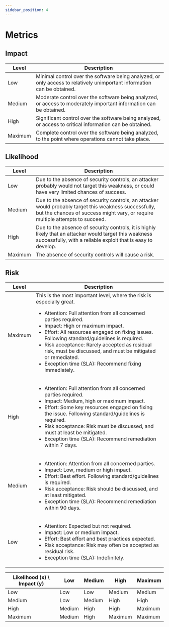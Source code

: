 ```yaml
---
sidebar_position: 4
---
```


# Metrics

## Impact

| Level   | Description                                                                                                             |
| ------- | ----------------------------------------------------------------------------------------------------------------------- |
| Low     | Minimal control over the software being analyzed, or only access to relatively unimportant information can be obtained. |
| Medium  | Moderate control over the software being analyzed, or access to moderately important information can be obtained.       |
| High    | Significant control over the software being analyzed, or access to critical information can be obtained.                |
| Maximum | Complete control over the software being analyzed, to the point where operations cannot take place.                     |

## Likelihood

| Level   | Description                                                                                                                                                                            |
| ------- | -------------------------------------------------------------------------------------------------------------------------------------------------------------------------------------- |
| Low     | Due to the absence of security controls, an attacker probably would not target this weakness, or could have very limited chances of success.                                           |
| Medium  | Due to the absence of security controls, an attacker would probably target this weakness successfully, but the chances of success might vary, or require multiple attempts to succeed. |
| High    | Due to the absence of security controls, it is highly likely that an attacker would target this weakness successfully, with a reliable exploit that is easy to develop.                |
| Maximum | The absence of security controls will cause a risk.                                                                                                                                    |

## Risk

| Level   | Description                                                                                                                                                                                                                                                                                                                                                                                                                                                                       |
| ------- | --------------------------------------------------------------------------------------------------------------------------------------------------------------------------------------------------------------------------------------------------------------------------------------------------------------------------------------------------------------------------------------------------------------------------------------------------------------------------------- |
| Maximum | This is the most important level, where the risk is especially great. <ul><li>Attention: Full attention from all concerned parties required. </li><li>Impact: High or maximum impact.</li><li>Effort: All resources engaged on fixing issues. Following standard/guidelines is required.</li><li>Risk acceptance: Rarely accepted as residual risk, must be discussed, and must be mitigated or remediated.</li><li>Exception time (SLA): Recommend fixing immediately.</li></ul> |
| High    | <ul><li>Attention: Full attention from all concerned parties required.</li><li>Impact: Medium, high or maximum impact.</li><li>Effort: Some key resources engaged on fixing the issue. Following standard/guidelines is required.</li><li>Risk acceptance: Risk must be discussed, and must at least be mitigated.</li><li>Exception time (SLA): Recommend remediation within 7 days.</li></ul>                                                                                   |
| Medium  | <ul><li>Attention: Attention from all concerned parties.</li><li>Impact: Low, medium or high impact.</li><li>Effort: Best effort. Following standard/guidelines is required.</li><li>Risk acceptance: Risk should be discussed, and at least mitigated.</li><li>Exception time (SLA): Recommend remediation within 90 days.</li></ul>                                                                                                                                             |
| Low     | <ul><li>Attention: Expected but not required.</li><li>Impact: Low or medium impact.</li><li>Effort: Best effort and best practices expected.</li><li>Risk acceptance: Risk may often be accepted as residual risk.</li><li>Exception time (SLA): Indefinitely.</li></ul>                                                                                                                                                                                                          |

| Likelihood (x) \ Impact (y) | Low    | Medium | High    | Maximum |
| --------------------------- | ------ | ------ | ------- | ------- |
| Low                         | Low    | Low    | Medium  | Medium  |
| Medium                      | Low    | Medium | High    | High    |
| High                        | Medium | High   | High    | Maximum |
| Maximum                     | Medium | High   | Maximum | Maximum |
